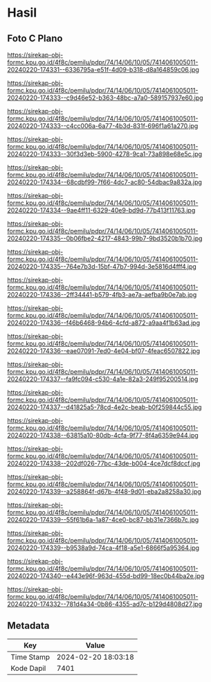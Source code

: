# Hasil

## Foto C Plano

https://sirekap-obj-formc.kpu.go.id/4f8c/pemilu/pdpr/74/14/06/10/05/7414061005011-20240220-174331--6336795a-e51f-4d09-b318-d8a164859c06.jpg

https://sirekap-obj-formc.kpu.go.id/4f8c/pemilu/pdpr/74/14/06/10/05/7414061005011-20240220-174333--c9d46e52-b363-48bc-a7a0-589157937e60.jpg

https://sirekap-obj-formc.kpu.go.id/4f8c/pemilu/pdpr/74/14/06/10/05/7414061005011-20240220-174333--c4cc006a-6a77-4b3d-831f-696f1a61a270.jpg

https://sirekap-obj-formc.kpu.go.id/4f8c/pemilu/pdpr/74/14/06/10/05/7414061005011-20240220-174333--30f3d3eb-5900-4278-9ca1-73a898e68e5c.jpg

https://sirekap-obj-formc.kpu.go.id/4f8c/pemilu/pdpr/74/14/06/10/05/7414061005011-20240220-174334--68cdbf99-7f66-4dc7-ac80-54dbac9a832a.jpg

https://sirekap-obj-formc.kpu.go.id/4f8c/pemilu/pdpr/74/14/06/10/05/7414061005011-20240220-174334--9ae4ff11-6329-40e9-bd9d-77b413f11763.jpg

https://sirekap-obj-formc.kpu.go.id/4f8c/pemilu/pdpr/74/14/06/10/05/7414061005011-20240220-174335--0b06fbe2-4217-4843-99b7-9bd3520b1b70.jpg

https://sirekap-obj-formc.kpu.go.id/4f8c/pemilu/pdpr/74/14/06/10/05/7414061005011-20240220-174335--764e7b3d-15bf-47b7-994d-3e5816d4fff4.jpg

https://sirekap-obj-formc.kpu.go.id/4f8c/pemilu/pdpr/74/14/06/10/05/7414061005011-20240220-174336--2ff34441-b579-4fb3-ae7a-aefba9b0e7ab.jpg

https://sirekap-obj-formc.kpu.go.id/4f8c/pemilu/pdpr/74/14/06/10/05/7414061005011-20240220-174336--f46b6468-94b6-4cfd-a872-a9aa4f1b63ad.jpg

https://sirekap-obj-formc.kpu.go.id/4f8c/pemilu/pdpr/74/14/06/10/05/7414061005011-20240220-174336--eae07091-7ed0-4e04-bf07-4feac6507822.jpg

https://sirekap-obj-formc.kpu.go.id/4f8c/pemilu/pdpr/74/14/06/10/05/7414061005011-20240220-174337--fa9fc094-c530-4a1e-82a3-249f95200514.jpg

https://sirekap-obj-formc.kpu.go.id/4f8c/pemilu/pdpr/74/14/06/10/05/7414061005011-20240220-174337--d41825a5-78cd-4e2c-beab-b0f259844c55.jpg

https://sirekap-obj-formc.kpu.go.id/4f8c/pemilu/pdpr/74/14/06/10/05/7414061005011-20240220-174338--63815a10-80db-4cfa-9f77-8f4a6359e944.jpg

https://sirekap-obj-formc.kpu.go.id/4f8c/pemilu/pdpr/74/14/06/10/05/7414061005011-20240220-174338--202df026-77bc-43de-b004-4ce7dcf8dccf.jpg

https://sirekap-obj-formc.kpu.go.id/4f8c/pemilu/pdpr/74/14/06/10/05/7414061005011-20240220-174339--a258864f-d67b-4f48-9d01-eba2a8258a30.jpg

https://sirekap-obj-formc.kpu.go.id/4f8c/pemilu/pdpr/74/14/06/10/05/7414061005011-20240220-174339--55f61b6a-1a87-4ce0-bc87-bb31e7366b7c.jpg

https://sirekap-obj-formc.kpu.go.id/4f8c/pemilu/pdpr/74/14/06/10/05/7414061005011-20240220-174339--b9538a9d-74ca-4f18-a5e1-6866f5a95364.jpg

https://sirekap-obj-formc.kpu.go.id/4f8c/pemilu/pdpr/74/14/06/10/05/7414061005011-20240220-174340--e443e96f-963d-455d-bd99-18ec0b44ba2e.jpg

https://sirekap-obj-formc.kpu.go.id/4f8c/pemilu/pdpr/74/14/06/10/05/7414061005011-20240220-174332--781d4a34-0b86-4355-ad7c-b129d4808d27.jpg


## Metadata

| Key        | Value               |
| ---------- | ------------------- |
| Time Stamp | 2024-02-20 18:03:18 |
| Kode Dapil | 7401                |



